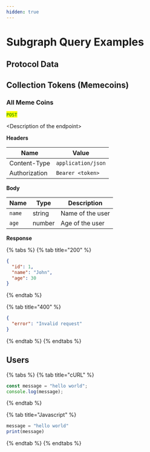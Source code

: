 ```yaml
---
hidden: true
---
```


# Subgraph Query Examples



## Protocol Data



## Collection Tokens (Memecoins)

### All Meme Coins

<mark style="color:green;">`POST`</mark>&#x20;

\<Description of the endpoint>

**Headers**

| Name          | Value              |
| ------------- | ------------------ |
| Content-Type  | `application/json` |
| Authorization | `Bearer <token>`   |

**Body**

| Name   | Type   | Description      |
| ------ | ------ | ---------------- |
| `name` | string | Name of the user |
| `age`  | number | Age of the user  |

**Response**

{% tabs %}
{% tab title="200" %}
```json
{
  "id": 1,
  "name": "John",
  "age": 30
}
```
{% endtab %}

{% tab title="400" %}
```json
{
  "error": "Invalid request"
}
```
{% endtab %}
{% endtabs %}



## Users

{% tabs %}
{% tab title="cURL" %}
```javascript
const message = "hello world";
console.log(message);
```
{% endtab %}

{% tab title="Javascript" %}
```javascript
message = "hello world"
print(message)
```
{% endtab %}
{% endtabs %}

